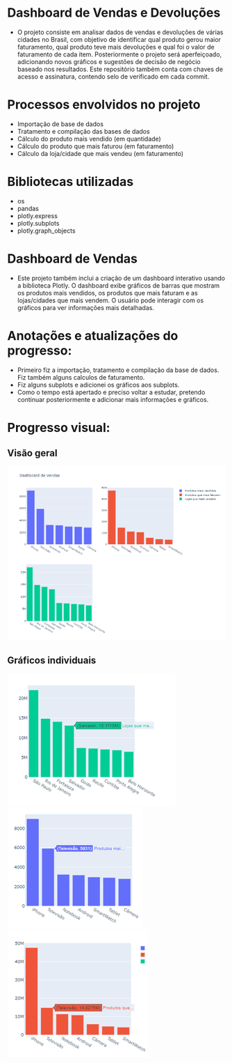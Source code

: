# Dashboard de Vendas e Devoluções
- O projeto consiste em analisar dados de vendas e devoluções de várias cidades no Brasil, com objetivo de identificar qual produto gerou maior faturamento, qual produto teve mais devoluções e qual foi o valor de faturamento de cada item. Posteriormente o projeto será aperfeiçoado, adicionando novos gráficos e sugestões de decisão de negócio baseado nos resultados. Este repositório também conta com chaves de acesso e assinatura, contendo selo de verificado em cada commit.
# Processos envolvidos no projeto
- Importação de base de dados
- Tratamento e compilação das bases de dados
- Cálculo do produto mais vendido (em quantidade)
- Cálculo do produto que mais faturou (em faturamento)
- Cálculo da loja/cidade que mais vendeu (em faturamento)
# Bibliotecas utilizadas
- os
- pandas
- plotly.express
- plotly.subplots
- plotly.graph_objects
# Dashboard de Vendas
- Este projeto também inclui a criação de um dashboard interativo usando a biblioteca Plotly. O dashboard exibe gráficos de barras que mostram os produtos mais vendidos, os produtos que mais faturam e as lojas/cidades que mais vendem. O usuário pode interagir com os gráficos para ver informações mais detalhadas.
# Anotações e atualizações do progresso:
- Primeiro fiz a importação, tratamento e compilação da base de dados. Fiz também alguns calculos de faturamento.
- Fiz alguns subplots e adicionei os gráficos aos subplots.
- Como o tempo está apertado e preciso voltar a estudar, pretendo continuar posteriormente e adicionar mais informações e gráficos.
# Progresso visual:
## Visão geral
![Visão geral](imagens/Dashboard.png)
## Gráficos individuais
![Gráficos individuais](imagens/Dashboard-lojas-que-mais-vendem.png)
![Gráficos individuais](imagens/Dashboard-produtos-mais-vendidos.png)
![Gráficos individuais](imagens/Dashboard-produtos-que-mais-faturaram.png)
